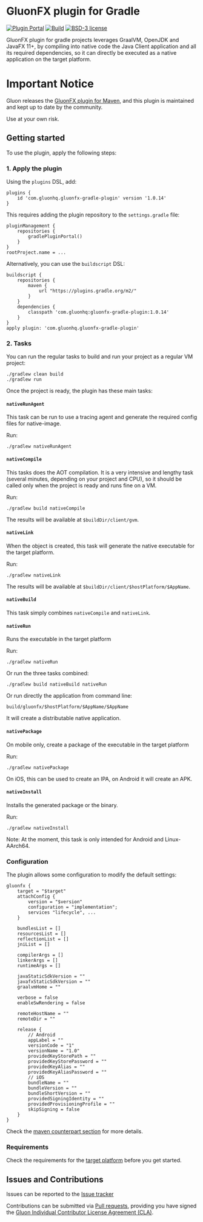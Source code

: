 # GluonFX plugin for Gradle

[![Plugin Portal](https://img.shields.io/maven-metadata/v?label=Gradle%20Plugin%20Portal&metadataUrl=https://plugins.gradle.org/m2/com/gluonhq/gluonfx-gradle-plugin/maven-metadata.xml)](https://plugins.gradle.org/plugin/com.gluonhq.gluonfx-gradle-plugin)
[![Build](https://github.com/gluonhq/gluonfx-gradle-plugin/actions/workflows/build.yml/badge.svg)](https://github.com/gluonhq/gluonfx-gradle-plugin/actions/workflows/build.yml)
[![BSD-3 license](https://img.shields.io/badge/license-BSD--3-%230778B9.svg)](https://opensource.org/licenses/BSD-3-Clause)

GluonFX plugin for gradle projects leverages GraalVM, OpenJDK and JavaFX 11+, 
by compiling into native code the Java Client application and all its required dependencies, 
so it can directly be executed as a native application on the target platform.

# Important Notice

Gluon releases the [GluonFX plugin for Maven](https://github.com/gluonhq/gluonfx-maven-plugin), and this plugin is maintained and kept up to date by the community.

Use at your own risk.

## Getting started

To use the plugin, apply the following steps:

### 1. Apply the plugin

Using the `plugins` DSL, add:

    plugins {
        id 'com.gluonhq.gluonfx-gradle-plugin' version '1.0.14'
    }

This requires adding the plugin repository to the `settings.gradle` file:

    pluginManagement {
        repositories {
            gradlePluginPortal()
        }
    }
    rootProject.name = ...

Alternatively, you can use the `buildscript` DSL:

    buildscript {
        repositories {
            maven {
                url "https://plugins.gradle.org/m2/"
            }
        }
        dependencies {
            classpath 'com.gluonhq:gluonfx-gradle-plugin:1.0.14'
        }
    }
    apply plugin: 'com.gluonhq.gluonfx-gradle-plugin'


### 2. Tasks

You can run the regular tasks to build and run your project as a regular VM project:

    ./gradlew clean build
    ./gradlew run

Once the project is ready, the plugin has these main tasks:    

#### `nativeRunAgent`

This task can be run to use a tracing agent and generate the required config files for native-image.

Run:

    ./gradlew nativeRunAgent

#### `nativeCompile`

This tasks does the AOT compilation. It is a very intensive and lengthy task (several minutes, depending on your project and CPU), 
so it should be called only when the project is ready and runs fine on a VM.

Run:

    ./gradlew build nativeCompile

The results will be available at `$buildDir/client/gvm`.

#### `nativeLink`

When the object is created, this task will generate the native executable for the target platform.

Run:

    ./gradlew nativeLink

The results will be available at `$buildDir/client/$hostPlatform/$AppName`.

#### `nativeBuild`

This task simply combines `nativeCompile` and `nativeLink`.

#### `nativeRun`

Runs the executable in the target platform

Run:

    ./gradlew nativeRun

Or run the three tasks combined:

    ./gradlew build nativeBuild nativeRun

Or run directly the application from command line:

    build/gluonfx/$hostPlatform/$AppName/$AppName    

It will create a distributable native application.

#### `nativePackage`

On mobile only, create a package of the executable in the target platform

Run:

    ./gradlew nativePackage

On iOS, this can be used to create an IPA, on Android it will create an APK.

#### `nativeInstall`

Installs the generated package or the binary.

Run:

    ./gradlew nativeInstall
    
Note: At the moment, this task is only intended for Android and Linux-AArch64.    
    
### Configuration

The plugin allows some configuration to modify the default settings:

```
gluonfx {
    target = "$target"
    attachConfig {
        version = "$version"
        configuration = "implementation";
        services "lifecycle", ...
    }

    bundlesList = []
    resourcesList = []
    reflectionList = []
    jniList = []

    compilerArgs = []
    linkerArgs = []
    runtimeArgs = []

    javaStaticSdkVersion = ""
    javafxStaticSdkVersion = ""
    graalvmHome = ""

    verbose = false
    enableSwRendering = false

    remoteHostName = ""
    remoteDir = ""
    
    release {
        // Android
        appLabel = ""
        versionCode = "1"
        versionName = "1.0"
        providedKeyStorePath = ""
        providedKeyStorePassword = ""
        providedKeyAlias = ""
        providedKeyAliasPassword = ""
        // iOS
        bundleName = ""
        bundleVersion = ""
        bundleShortVersion = ""
        providedSigningIdentity = ""
        providedProvisioningProfile = ""
        skipSigning = false
    }
}
```

Check the [maven counterpart section](https://docs.gluonhq.com/#_configuration) for more details.

### Requirements

Check the requirements for the [target platform](https://docs.gluonhq.com/#_platforms) before you get started.

## Issues and Contributions ##

Issues can be reported to the [Issue tracker](https://github.com/gluonhq/gluonfx-gradle-plugin/issues)

Contributions can be submitted via [Pull requests](https://github.com/gluonhq/gluonfx-gradle-plugin/pulls), 
providing you have signed the [Gluon Individual Contributor License Agreement (CLA)](https://cla.gluonhq.com).
